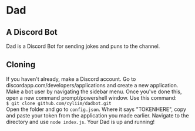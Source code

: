 # Dad

## A Discord Bot

Dad is a Discord Bot for sending jokes and puns to the channel.

## Cloning

If you haven't already, make a Discord account. Go to discordapp.com/developers/applications and create a new application. Make a bot user by navigating the sidebar menu. Once you've done this, open a new command prompt/powershell window. Use this command:<br>
```$ git clone github.com/cyliim/dadbot.git```<br>
Open the folder and go to `config.json`. Where it says "TOKENHERE", copy and paste your token from the application you made earlier. Navigate to the directory and use `node index.js`. Your Dad is up and running!
